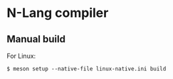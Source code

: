 # N-Lang compiler

## Manual build
For Linux:
```
$ meson setup --native-file linux-native.ini build
```
